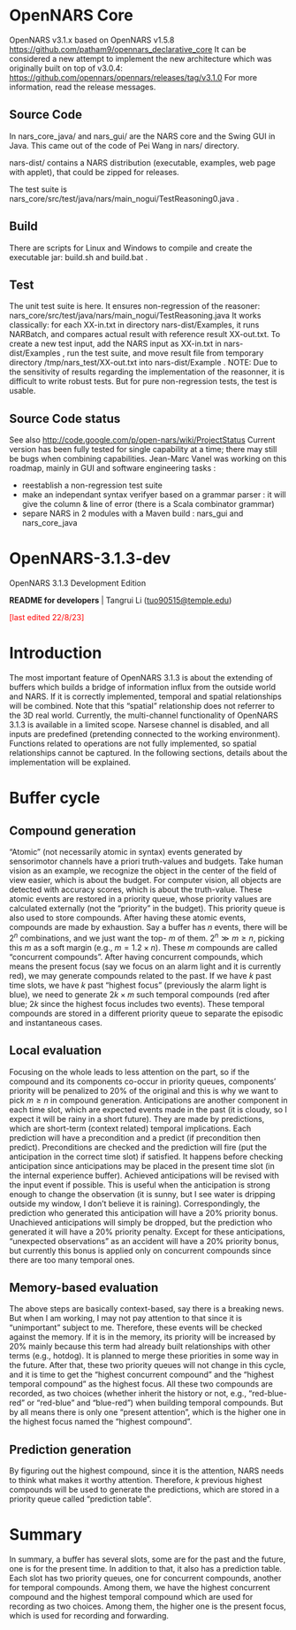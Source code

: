# OpenNARS Core

OpenNARS v3.1.x based on OpenNARS v1.5.8 <https://github.com/patham9/opennars_declarative_core>
It can be considered a new attempt to implement the new architecture which was originally built on top of v3.0.4: <https://github.com/opennars/opennars/releases/tag/v3.1.0>
For more information, read the release messages.

Source Code
-----------

In nars_core_java/ and nars_gui/ are the NARS core and the Swing GUI in Java. This came out of the code of Pei Wang in nars/ directory.

nars-dist/ contains a NARS distribution (executable, examples, web page with applet), that could be zipped for releases.

The test suite is nars_core/src/test/java/nars/main_nogui/TestReasoning0.java .

Build
-----

There are scripts for Linux and Windows to compile and create the executable jar:
build.sh and build.bat .

Test
----

The unit test suite is here. It ensures non-regression of the reasoner:
nars_core/src/test/java/nars/main_nogui/TestReasoning.java
It works classically: for each  XX-in.txt in directory nars-dist/Examples, it runs NARBatch, and compares actual result with reference result  XX-out.txt.
To create a new test input, add the NARS input as XX-in.txt in nars-dist/Examples , run the test suite, and move result file from temporary directory
/tmp/nars_test/XX-out.txt
into nars-dist/Example .
NOTE:
Due to the sensitivity of results regarding the implementation of the reasonner, it is difficult to write robust tests. But for pure non-regression tests, the test is usable.

Source Code status
------------------

See also <http://code.google.com/p/open-nars/wiki/ProjectStatus>
Current version has been fully tested for single capability at a time; there may still be bugs when combining capabilities.
Jean-Marc Vanel was working on this roadmap, mainly in GUI and software engineering tasks :

- reestablish a non-regression test suite
- make an independant syntax verifyer based on a grammar parser : it will give the column & line of error (there is a Scala combinator grammar)
- separe NARS in 2 modules with a Maven build : nars_gui and nars_core_java

# OpenNARS-3.1.3-dev

OpenNARS 3.1.3 Development Edition

**README for developers**  | Tangrui Li (<tuo90515@temple.edu>)

<font color="red"> [last edited 22/8/23] </font>

# Introduction

The most important feature of OpenNARS 3.1.3 is about the extending of buffers which builds a bridge of information influx from the outside world and NARS. If it is correctly implemented, temporal and spatial relationships will be combined. Note that this “spatial” relationship does not referrer to the 3D real world.
Currently, the multi-channel functionality of OpenNARS 3.1.3 is available in a limited scope. Narsese channel is disabled, and all inputs are predefined (pretending connected to the working environment). Functions related to operations are not fully implemented, so spatial relationships cannot be captured.
In the following sections, details about the implementation will be explained.

# Buffer cycle

## Compound generation

“Atomic” (not necessarily atomic in syntax) events generated by sensorimotor channels have a priori truth-values and budgets. Take human vision as an example, we recognize the object in the center of the field of view easier, which is about the budget. For computer vision, all objects are detected with accuracy scores, which is about the truth-value.
These atomic events are restored in a priority queue, whose priority values are calculated externally (not the “priority” in the budget). This priority queue is also used to store compounds.
After having these atomic events, compounds are made by exhaustion. Say a buffer has $n$ events, there will be $2^n$ combinations, and we just want the top- $m$ of them. $2^n≫m≥n$, picking this $m$ as a soft margin (e.g., $m=1.2\times n$). These $m$ compounds are called “concurrent compounds”.
After having concurrent compounds, which means the present focus (say we focus on an alarm light and it is currently red), we may generate compounds related to the past. If we have $k$ past time slots, we have $k$ past “highest focus” (previously the alarm light is blue), we need to generate $2k\times m$ such temporal compounds (red after blue; $2k$ since the highest focus includes two events). These temporal compounds are stored in a different priority queue to separate the episodic and instantaneous cases.

## Local evaluation

Focusing on the whole leads to less attention on the part, so if the compound and its components co-occur in priority queues, components’ priority will be penalized to 20% of the original and this is why we want to pick $m≥n$ in compound generation.
Anticipations are another component in each time slot, which are expected events made in the past (it is cloudy, so I expect it will be rainy in a short future). They are made by predictions, which are short-term (context related) temporal implications. Each prediction will have a precondition and a predict (if precondition then predict). Preconditions are checked and the prediction will fire (put the anticipation in the correct time slot) if satisfied. It happens before checking anticipation since anticipations may be placed in the present time slot (in the internal experience buffer).
Achieved anticipations will be revised with the input event if possible. This is useful when the anticipation is strong enough to change the observation (it is sunny, but I see water is dripping outside my window, I don’t believe it is raining). Correspondingly, the prediction who generated this anticipation will have a 20% priority bonus. Unachieved anticipations will simply be dropped, but the prediction who generated it will have a 20% priority penalty.
Except for these anticipations, “unexpected observations” as an accident will have a 20% priority bonus, but currently this bonus is applied only on concurrent compounds since there are too many temporal ones.

## Memory-based evaluation

The above steps are basically context-based, say there is a breaking news. But when I am working, I may not pay attention to that since it is “unimportant” subject to me. Therefore, these events will be checked against the memory. If it is in the memory, its priority will be increased by 20% mainly because this term had already built relationships with other terms (e.g., hotdog). It is planned to merge these priorities in some way in the future.
After that, these two priority queues will not change in this cycle, and it is time to get the “highest concurrent compound” and the “highest temporal compound” as the highest focus. All these two compounds are recorded, as two choices (whether inherit the history or not, e.g., “red-blue-red” or “red-blue” and “blue-red”) when building temporal compounds. But by all means there is only one “present attention”, which is the higher one in the highest focus named the “highest compound”.

## Prediction generation

By figuring out the highest compound, since it is the attention, NARS needs to think what makes it worthy attention. Therefore, $k$ previous highest compounds will be used to generate the predictions, which are stored in a priority queue called “prediction table”.

# Summary

In summary, a buffer has several slots, some are for the past and the future, one is for the present time. In addition to that, it also has a prediction table. Each slot has two priority queues, one for concurrent compounds, another for temporal compounds. Among them, we have the highest concurrent compound and the highest temporal compound which are used for recording as two choices. Among them, the higher one is the present focus, which is used for recording and forwarding.
